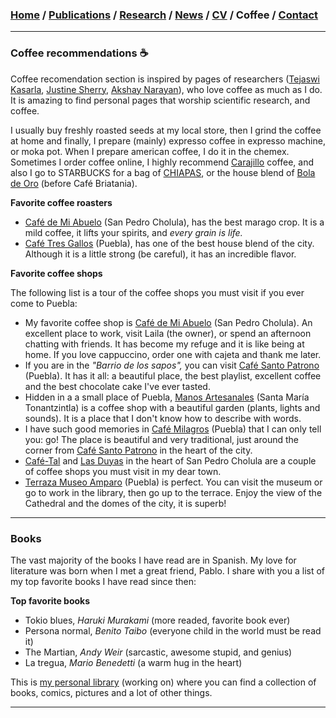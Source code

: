 ###  [Home](/index) / [Publications](/publications) / [Research](/research) / [News](/news) / [CV](/brief_cv) / Coffee / [Contact](/contact)
---
### Coffee recommendations ☕️

Coffee recomendation section is inspired by pages of researchers ([Tejaswi Kasarla](https://tkasarla.github.io/more.html), [Justine Sherry](http://www.justinesherry.com/coffee.html), [Akshay Narayan](https://akshayn.xyz/coffee.html)), who love coffee as much as I do. It is amazing to find personal pages that worship scientific research, and coffee.

I usually buy freshly roasted seeds at my local store, then I grind the coffee at home and finally, I prepare (mainly) expresso coffee in expresso machine, or moka pot. When I prepare american coffee, I do it in the chemex. Sometimes I order coffee online, I highly recommend [Carajillo](https://www.carajillocafe.com) coffee, and also I go to STARBUCKS for a bag of [CHIAPAS](https://www.starbucks.com.mx/promo/Chiapas), or the house blend of [Bola de Oro](https://www.facebook.com/pages/category/Cafeteria/Bola-de-Oro-Puebla-110200467396671/) (before Café Briatania). 



**Favorite coffee roasters**

* [Café de Mi Abuelo](https://es-la.facebook.com/cafedemiabuelo) (San Pedro Cholula), has the best marago crop. It is a mild coffee, it lifts your spirits, and *every grain is life.*
* [Café Tres Gallos](https://es-la.facebook.com/cafe3gallos) (Puebla), has one of the best house blend of the city. Although it is a little strong (be careful), it has an incredible flavor.


**Favorite coffee shops**

The following list is a tour of the coffee shops you must visit if you ever come to Puebla: 

* My favorite coffee shop is [Café de Mi Abuelo](https://es-la.facebook.com/cafedemiabuelo) (San Pedro Cholula). An excellent place to work, visit Laila (the owner), or spend an afternoon chatting with friends. It has become my refuge and it is like being at home. If you love cappuccino, order one with cajeta and thank me later.
* If you are in the *"Barrio de los sapos",* you can visit [Café Santo Patrono](https://es-la.facebook.com/Cafesantopatrono) (Puebla). It has it all: a beautiful place, the best playlist, excellent coffee and the best chocolate cake I've ever tasted.
* Hidden in a a small place of Puebla, [Manos Artesanales](https://es-la.facebook.com/manosartesanalesam) (Santa María Tonantzintla) is a coffee shop with a beautiful garden (plants, lights and sounds).  It is a place that I don't know how to describe with words.
* I have such good memories in [Café Milagros](https://www.facebook.com/cafemilagros/) (Puebla) that I can only tell you: go! The place is beautiful and very traditional, just around the corner from [Café Santo Patrono](https://es-la.facebook.com/Cafesantopatrono) in the heart of the city. 
* [Café-Tal](https://es-la.facebook.com/pages/category/Cafe/Café-Tal-Cholula-504804126305680/) and [Las Duyas](http://www.churrerialasduyas.com) in the heart of San Pedro Cholula  are a couple of coffee shops you must visit in my dear town.   
* [Terraza Museo Amparo](https://museoamparo.com/cafe) (Puebla) is perfect. You can visit the museum or go to work in the library, then go up to the terrace. Enjoy the view of the Cathedral and the domes of the city, it is superb!

---


### Books

The vast majority of the books I have read are in Spanish. My love for literature was born when I met a great friend, Pablo. I share with you a list of my top favorite books I have read since then: 

**Top favorite books**

* Tokio blues, *Haruki Murakami* (more readed, favorite book ever)
* Persona normal, *Benito Taibo* (everyone child in the world must be read it)
* The Martian, *Andy Weir* (sarcastic, awesome stupid, and genius)
* La tregua, *Mario Benedetti* (a warm hug in the heart)

This is [my personal library]() (working on) where you can find a collection of books, comics, pictures and a lot of other things. 


---
